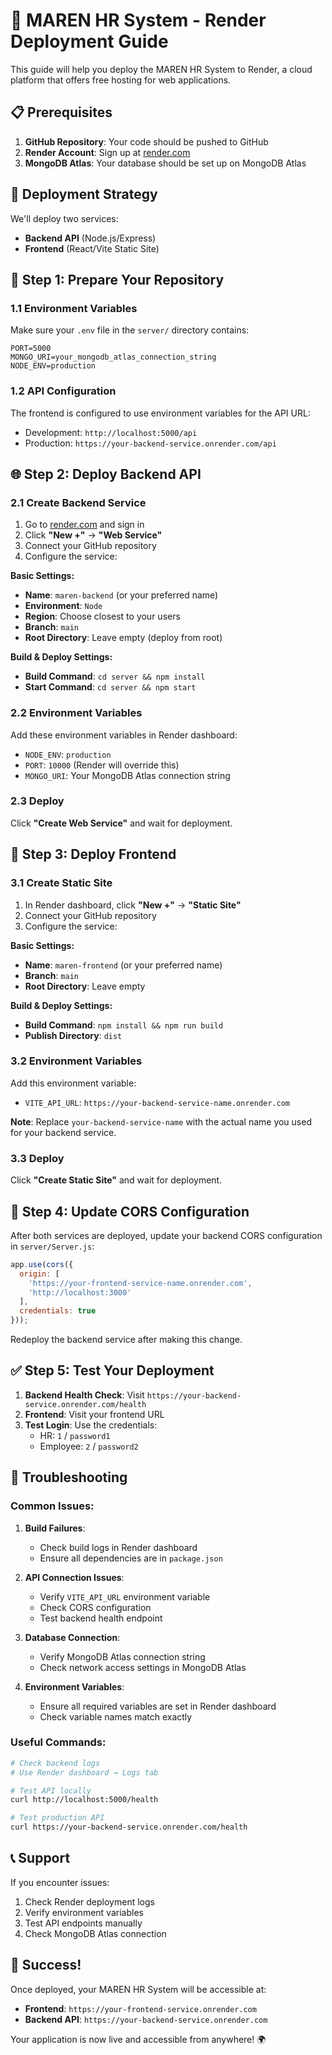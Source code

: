 # 🚀 MAREN HR System - Render Deployment Guide

This guide will help you deploy the MAREN HR System to Render, a cloud platform that offers free hosting for web applications.

## 📋 Prerequisites

1. **GitHub Repository**: Your code should be pushed to GitHub
2. **Render Account**: Sign up at [render.com](https://render.com)
3. **MongoDB Atlas**: Your database should be set up on MongoDB Atlas

## 🎯 Deployment Strategy

We'll deploy two services:
- **Backend API** (Node.js/Express)
- **Frontend** (React/Vite Static Site)

## 🔧 Step 1: Prepare Your Repository

### 1.1 Environment Variables
Make sure your `.env` file in the `server/` directory contains:
```env
PORT=5000
MONGO_URI=your_mongodb_atlas_connection_string
NODE_ENV=production
```

### 1.2 API Configuration
The frontend is configured to use environment variables for the API URL:
- Development: `http://localhost:5000/api`
- Production: `https://your-backend-service.onrender.com/api`

## 🌐 Step 2: Deploy Backend API

### 2.1 Create Backend Service
1. Go to [render.com](https://render.com) and sign in
2. Click **"New +"** → **"Web Service"**
3. Connect your GitHub repository
4. Configure the service:

**Basic Settings:**
- **Name**: `maren-backend` (or your preferred name)
- **Environment**: `Node`
- **Region**: Choose closest to your users
- **Branch**: `main`
- **Root Directory**: Leave empty (deploy from root)

**Build & Deploy Settings:**
- **Build Command**: `cd server && npm install`
- **Start Command**: `cd server && npm start`

### 2.2 Environment Variables
Add these environment variables in Render dashboard:
- `NODE_ENV`: `production`
- `PORT`: `10000` (Render will override this)
- `MONGO_URI`: Your MongoDB Atlas connection string

### 2.3 Deploy
Click **"Create Web Service"** and wait for deployment.

## 🎨 Step 3: Deploy Frontend

### 3.1 Create Static Site
1. In Render dashboard, click **"New +"** → **"Static Site"**
2. Connect your GitHub repository
3. Configure the service:

**Basic Settings:**
- **Name**: `maren-frontend` (or your preferred name)
- **Branch**: `main`
- **Root Directory**: Leave empty

**Build & Deploy Settings:**
- **Build Command**: `npm install && npm run build`
- **Publish Directory**: `dist`

### 3.2 Environment Variables
Add this environment variable:
- `VITE_API_URL`: `https://your-backend-service-name.onrender.com`

**Note**: Replace `your-backend-service-name` with the actual name you used for your backend service.

### 3.3 Deploy
Click **"Create Static Site"** and wait for deployment.

## 🔗 Step 4: Update CORS Configuration

After both services are deployed, update your backend CORS configuration in `server/Server.js`:

```javascript
app.use(cors({
  origin: [
    'https://your-frontend-service-name.onrender.com',
    'http://localhost:3000'
  ],
  credentials: true
}));
```

Redeploy the backend service after making this change.

## ✅ Step 5: Test Your Deployment

1. **Backend Health Check**: Visit `https://your-backend-service.onrender.com/health`
2. **Frontend**: Visit your frontend URL
3. **Test Login**: Use the credentials:
   - HR: `1` / `password1`
   - Employee: `2` / `password2`

## 🔧 Troubleshooting

### Common Issues:

1. **Build Failures**:
   - Check build logs in Render dashboard
   - Ensure all dependencies are in `package.json`

2. **API Connection Issues**:
   - Verify `VITE_API_URL` environment variable
   - Check CORS configuration
   - Test backend health endpoint

3. **Database Connection**:
   - Verify MongoDB Atlas connection string
   - Check network access settings in MongoDB Atlas

4. **Environment Variables**:
   - Ensure all required variables are set in Render dashboard
   - Check variable names match exactly

### Useful Commands:
```bash
# Check backend logs
# Use Render dashboard → Logs tab

# Test API locally
curl http://localhost:5000/health

# Test production API
curl https://your-backend-service.onrender.com/health
```

## 📞 Support

If you encounter issues:
1. Check Render deployment logs
2. Verify environment variables
3. Test API endpoints manually
4. Check MongoDB Atlas connection

## 🎉 Success!

Once deployed, your MAREN HR System will be accessible at:
- **Frontend**: `https://your-frontend-service.onrender.com`
- **Backend API**: `https://your-backend-service.onrender.com`

Your application is now live and accessible from anywhere! 🌍
